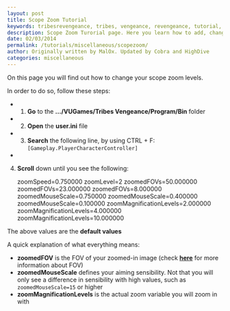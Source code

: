 ```yaml
---
layout: post
title: Scope Zoom Tutorial
keywords: tribesrevengeance, tribes, vengeance, revengeance, tutorial, guide, add, change, scope, zoom, level
description: Scope Zoom Turorial page. Here you learn how to add, change or delete scope zoom levels.
date: 02/03/2014
permalink: /tutorials/miscellaneous/scopezoom/
author: Originally written by MalOx. Updated by Cobra and HighDive
categories: miscellaneous
---
```


On this page you will find out how to change your scope zoom levels.

  

In order to do so, follow these steps:

- 1. **Go** to the **.../VUGames/Tribes Vengeance/Program/Bin** folder
- 2. **Open** the **user.ini** file
- 3. **Search** the following line, by using CTRL + F: `[Gameplay.PlayerCharacterController]`
- 

4. **Scroll** down until you see the following:

  

    zoomSpeed=0.750000 
    		zoomLevel=2 
    		zoomedFOVs=50.000000 
    		zoomedFOVs=23.000000 
    		zoomedFOVs=8.000000 
    		zoomedMouseScale=0.750000 
    		zoomedMouseScale=0.400000 
    		zoomedMouseScale=0.100000 
    		zoomMagnificationLevels=2.000000 
    		zoomMagnificationLevels=4.000000 
    		zoomMagnificationLevels=10.000000

  

The above values are the **default values**

A quick explanation of what everything means:

- **zoomedFOV** is the FOV of your zoomed-in image (check [**here**](fov.php) for more information about FOV)
- **zoomedMouseScale** defines your aiming sensibility. Not that you will only see a difference in sensibility with high values, such as `zoomedMouseScale=15` or higher
- **zoomMagnificationLevels** is the actual zoom variable you will zoom in with
  
